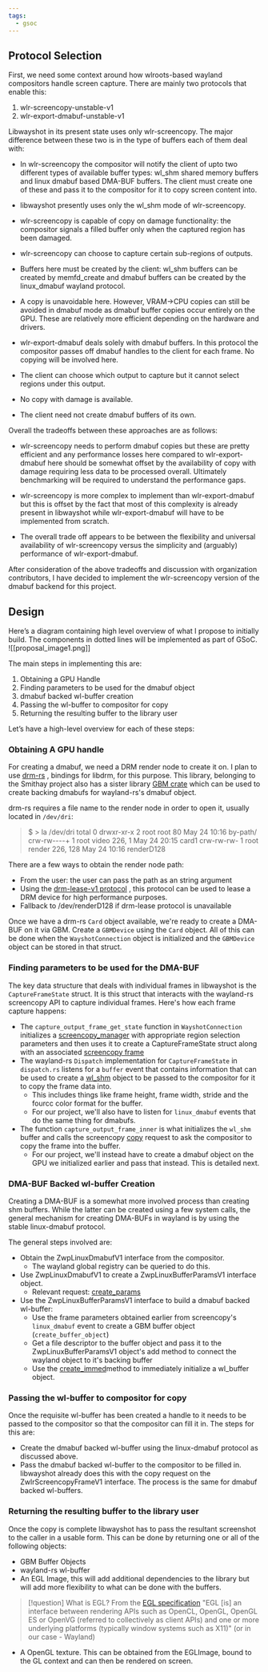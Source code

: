 ```yaml
---
tags:
  - gsoc
---
```

## Protocol Selection
First, we need some context around how wlroots-based wayland compositors handle screen capture. There are mainly two protocols that enable this:
1.  wlr-screencopy-unstable-v1
2.  wlr-export-dmabuf-unstable-v1

Libwayshot in its present state uses only wlr-screencopy. The major difference between these two is in the type of buffers each of them deal with:

- In wlr-screencopy the compositor will notify the client of upto two different types of available buffer types: wl_shm shared memory buffers and linux dmabuf based DMA-BUF buffers. The client must create one of these and pass it to the compositor for it to copy screen content into.
- libwayshot presently uses only the wl_shm mode of wlr-screencopy.
- wlr-screencopy is capable of copy on damage functionality: the compositor signals a filled buffer only when the captured region has been damaged.
- wlr-screencopy can choose to capture certain sub-regions of outputs.
- Buffers here must be created by the client: wl_shm buffers can be created by memfd_create and dmabuf buffers can be created by the linux_dmabuf wayland protocol.

- A copy is unavoidable here. However, VRAM->CPU copies can still be avoided in dmabuf mode as dmabuf buffer copies occur entirely on the GPU. These are relatively more efficient depending on the hardware and drivers.

- wlr-export-dmabuf deals solely with dmabuf buffers. In this protocol the compositor passes off dmabuf handles to the client for each frame. No copying will be involved here.

- The client can choose which output to capture but it cannot select regions under this output.
-  No copy with damage is available.
- The client need not create dmabuf buffers of its own.

Overall the tradeoffs between these approaches are as follows:
-   wlr-screencopy needs to perform dmabuf copies but these are pretty efficient and any performance losses here compared to wlr-export-dmabuf here should be somewhat offset by the availability of copy with damage requiring less data to be processed overall. Ultimately benchmarking will be required to understand the performance gaps.
-   wlr-screencopy is more complex to implement than wlr-export-dmabuf but this is offset by the fact that most of this complexity is already present in libwayshot while wlr-export-dmabuf will have to be implemented from scratch.

-   The overall trade off appears to be between the flexibility and universal availability of wlr-screencopy versus the simplicity and (arguably) performance of wlr-export-dmabuf.

After consideration of the above tradeoffs and discussion with organization contributors, I have decided to implement the wlr-screencopy version of the dmabuf backend for this project.
## Design
Here’s a diagram containing high level overview of what I propose to initially build. The components in dotted lines will be implemented as part of GSoC.
![[proposal_image1.png]]

The main steps in implementing this are:
1. Obtaining a GPU Handle
2. Finding parameters to be used for the dmabuf object
3. dmabuf backed wl-buffer creation
4. Passing the wl-buffer to compositor for copy
5. Returning the resulting buffer to the library user

Let’s have a high-level overview for each of these steps:
### Obtaining A GPU handle
For creating a dmabuf, we need a DRM render node to create it on. 
I plan to use [drm-rs](https://crates.io/crates/drm) , bindings for libdrm, for this purpose. This library, belonging to the Smithay project also has a sister library [GBM crate](https://crates.io/crates/gbm) which can be used to create backing dmabufs for wayland-rs's dmabuf object.

drm-rs requires a file name to the render node in order to open it, usually located in `/dev/dri`:

>$ > la /dev/dri
total 0
drwxr-xr-x  2 root root         80 May 24 10:16 by-path/
crw-rw----+ 1 root video  226,   1 May 24 20:15 card1
crw-rw-rw-  1 root render 226, 128 May 24 10:16 renderD128

There are a few ways to obtain the render node path:
- From the user: the user can pass the path as an string argument
- Using the [drm-lease-v1 protocol](https://wayland.app/protocols/drm-lease-v1#wp_drm_lease_request_v1) , this protocol can be used to lease a DRM device for high performance purposes.
- Fallback to /dev/renderD128 if drm-lease protocol is unavailable

Once we have a drm-rs `Card` object available, we're ready to create a DMA-BUF on it via GBM. Create a `GBMDevice` using the `Card` object. All of this can be done when the `WayshotConnection` object is initialized and the `GBMDevice` object can be stored in that struct.
### Finding parameters to be used for the DMA-BUF
The key data structure that deals with individual frames in libwayshot is the `CaptureFrameState` struct. It is this struct that interacts with the wayland-rs screencopy API to capture individual frames. Here's how each frame capture happens:
- The `capture_output_frame_get_state` function in `WayshotConnection` initializes a [screencopy_manager](https://wayland.app/protocols/wlr-screencopy-unstable-v1#zwlr_screencopy_manager_v1) with appropriate region selection parameters and then uses it to create a CaptureFrameState struct along with an associated [screencopy frame](https://wayland.app/protocols/wlr-screencopy-unstable-v1#zwlr_screencopy_frame_v1)
- The wayland-rs `Dispatch` implementation for `CaptureFrameState` in `dispatch.rs` listens for a `buffer` event that contains information that can be used to create a [wl_shm](https://wayland.app/protocols/wayland#wl_shm) object to be passed to the compositor for it to copy the frame data into.
	- This includes things like frame height, frame width, stride and the fourcc color format for the buffer.
	- For our project, we'll also have to listen for `linux_dmabuf` events that do the same thing for dmabufs.
- The function `capture_output_frame_inner` is what initializes the `wl_shm` buffer and calls the screencopy [copy](https://wayland.app/protocols/wlr-screencopy-unstable-v1#zwlr_screencopy_frame_v1:request:copy) request to ask the compositor to copy the frame into the buffer.
	- For our project, we'll instead have to create a dmabuf object on the GPU we initialized earlier and pass that instead. This is detailed next.
### DMA-BUF Backed wl-buffer Creation
Creating a DMA-BUF is a somewhat more involved process than creating shm buffers. While the latter can be created using a few system calls, the general mechanism for creating DMA-BUFs in wayland is by using the stable linux-dmabuf protocol.

The general steps involved are:
- Obtain the ZwpLinuxDmabufV1 interface from the compositor.
	- The wayland global registry can be queried to do this.
-  Use ZwpLinuxDmabufV1 to create a ZwpLinuxBufferParamsV1 interface object.
	-  Relevant request: [create_params](https://wayland.app/protocols/linux-dmabuf-v1#zwp_linux_dmabuf_v1:request:create_params)
- Use the ZwpLinuxBufferParamsV1 interface to build a dmabuf backed wl-buffer:
	- Use the frame parameters obtained earlier from screencopy's `linux_dmabuf` event to create a GBM buffer object (`create_buffer_object`)
	- Get a file descriptor to the buffer object and pass it to the ZwpLinuxBufferParamsV1 object's add method to connect the wayland object to it's backing buffer
	-  Use the [create_immed](https://wayland.app/protocols/linux-dmabuf-v1#zwp_linux_buffer_params_v1:request:create_immed)method to immediately initialize a wl_buffer object.

### Passing the wl-buffer to compositor for copy
Once the requisite wl-buffer has been created a handle to it needs to be passed to the compositor so that the compositor can fill it in. The steps for this are:
-  Create the dmabuf backed wl-buffer using the linux-dmabuf protocol as discussed above.
- Pass the dmabuf backed wl-buffer to the compositor to be filled in. libwayshot already does this with the copy request on the ZwlrScreencopyFrameV1 interface. The process is the same for dmabuf backed wl-buffers.
### Returning the resulting buffer to the library user
Once the copy is complete libwayshot has to pass the resultant screenshot to the caller in a usable form. This can be done by returning one or all of the following objects:
- GBM Buffer Objects
- wayland-rs wl-buffer
- An EGL Image, this will add additional dependencies to the library but will add more flexibility to what can be done with the buffers. 
> [!question] What is EGL?
> From the [EGL specification](http://www.khronos.org/registry/egl/specs/eglspec.1.5.pdf) "EGL [is] an interface between rendering APIs such as OpenCL, OpenGL, OpenGL ES or OpenVG (referred to collectively as client APIs) and one or more underlying platforms (typically window systems such as X11)" (or in our case - Wayland)
- A OpenGL texture. This can be obtained from the EGLImage, bound to the GL context and can then be rendered on screen.
